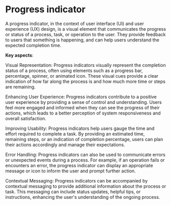 # Progress indicator

A progress indicator, in the context of user interface (UI) and user experience (UX) design, is a visual element that communicates the progress or status of a process, task, or operation to the user. They provide feedback to users that something is happening, and can help users understand the expected completion time.

**Key aspects**:

Visual Representation: Progress indicators visually represent the completion status of a process, often using elements such as a progress bar, percentage, spinner, or animated icon. These visual cues provide a clear indication of how far along the process is and how much more time or steps are remaining.

Enhancing User Experience: Progress indicators contribute to a positive user experience by providing a sense of control and understanding. Users feel more engaged and informed when they can see the progress of their actions, which leads to a better perception of system responsiveness and overall satisfaction.

Improving Usability: Progress indicators help users gauge the time and effort required to complete a task. By providing an estimated time, remaining steps, or an indication of completion percentage, users can plan their actions accordingly and manage their expectations.

Error Handling: Progress indicators can also be used to communicate errors or unexpected events during a process. For example, if an operation fails or encounters an error, the progress indicator can display an appropriate message or icon to inform the user and prompt further action.

Contextual Messaging: Progress indicators can be accompanied by contextual messaging to provide additional information about the process or task. This messaging can include status updates, helpful tips, or instructions, enhancing the user's understanding of the ongoing process.
